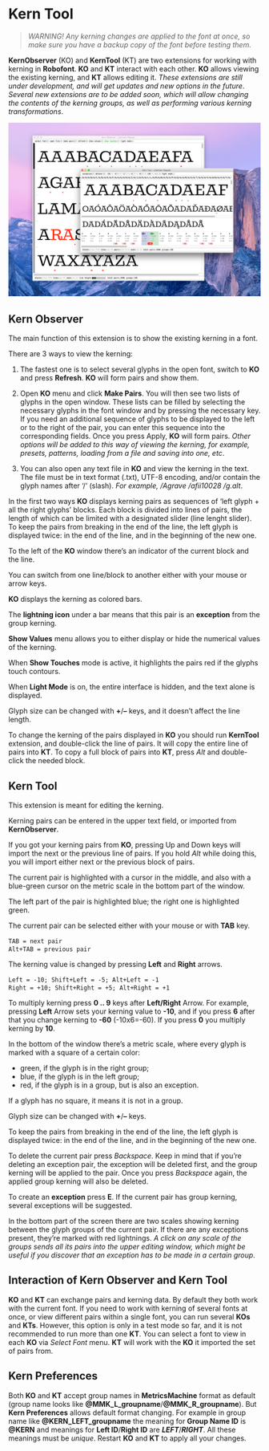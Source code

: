 # Kern Tool
> *WARNING! Any kerning changes are applied to the font at once, so make sure you have a backup copy of the font before testing them.*

**KernObserver** (KO) and **KernTool** (KT) are two extensions for working with kerning in **Robofont**. **KO** and **KT** interact with each other. **KO** allows viewing the existing kerning, and **KT** allows editing it. 
*These extensions are still under development, and will get updates and new options in the future*.
*Several new extensions are to be added soon, which will allow changing the contents of the kerning groups, as well as performing various kerning transformations*.

![](https://github.com/typedev/KernTool/blob/master/img/kerntool.png)


## Kern Observer

The main function of this extension is to show the existing kerning in a font.

There are 3 ways to view the kerning:

1. The fastest one is to select several glyphs in the open font, switch to **KO** and press **Refresh**. **KO** will form pairs and show them.

2. Open **KO** menu and click **Make Pairs**. You will then see two lists of glyphs in the open window. These lists can be filled by selecting the necessary glyphs in the font window and by pressing the necessary key. If you need an additional sequence of glyphs to be displayed to the left or to the right of the pair, you can enter this sequence into the corresponding fields. Once you press Apply, **KO** will form pairs. *Other options will be added to this way of viewing the kerning, for example, presets, patterns, loading from a file and saving into one, etc*.

3. You can also open any text file in **KO** and view the kerning in the text. The file must be in text format (.txt), UTF-8 encoding, and/or contain the glyph names after ‘/‘ (slash). *For example, /Agrave /afii10028 /g.alt*.

In the first two ways **KO** displays kerning pairs as sequences of ‘left glyph + all the right glyphs’ blocks. Each block is divided into lines of pairs, the length of which can be limited with a designated slider (line lenght slider). To keep the pairs from breaking in the end of the line, the left glyph is displayed twice: in the end of the line, and in the beginning of the new one.

To the left of the **KO** window there’s an indicator of the current block and the line.

You can switch from one line/block to another either with your mouse or arrow keys.

**KO** displays the kerning as colored bars.

The **lightning icon** under a bar means that this pair is an **exception** from the group kerning.

**Show Values** menu allows you to either display or hide the numerical values of the kerning.

When **Show Touches** mode is active, it highlights the pairs red if the glyphs touch contours.

When **Light Mode** is on, the entire interface is hidden, and the text alone is displayed.

Glyph size can be changed with **+**/**–** keys, and it doesn’t affect the line length.
 
To change the kerning of the pairs displayed in **KO** you should run **KernTool** extension, and double-click the line of pairs. It will copy the entire line of pairs into **KT**. To copy a full block of pairs into **KT**, press *Alt* and double-click the needed block.


## Kern Tool

This extension is meant for editing the kerning.

Kerning pairs can be entered in the upper text field, or imported from **KernObserver**.

If you got your kerning pairs from **KO**, pressing Up and Down keys will import the next or the previous line of pairs. If you hold *Alt* while doing this, you will import either next or the previous block of pairs.

The current pair is highlighted with a cursor in the middle, and also with a blue-green cursor on the metric scale in the bottom part of the window.

The left part of the pair is highlighted blue; the right one is highlighted green.

The current pair can be selected either with your mouse or with **TAB** key. 

```
TAB = next pair
Alt+TAB = previous pair
```

The kerning value is changed by pressing **Left** and **Right** arrows.

```
Left = -10; Shift+Left = -5; Alt+Left = -1
Right = +10; Shift+Right = +5; Alt+Right = +1
```

To multiply kerning press **0 .. 9** keys after **Left/Right** Arrow. For example, pressing **Left** Arrow sets your kerning value to **-10**, and if you press **6** after that you change kerning to **-60** (-10x6=-60). If you press **0** you multiply kerning by **10**.


In the bottom of the window there’s a metric scale, where every glyph is marked with a square of a certain color:
- green, if the glyph is in the right group;
- blue, if the glyph is in the left group;
- red, if the glyph is in a group, but is also an exception.

If a glyph has no square, it means it is not in a group.

Glyph size can be changed with **+**/**–** keys.

To keep the pairs from breaking in the end of the line, the left glyph is displayed twice: in the end of the line, and in the beginning of the new one.

To delete the current pair press *Backspace*. Keep in mind that if you’re deleting an exception pair, the exception will be deleted first, and the group kerning will be applied to the pair. Once you press *Backspace* again, the applied group kerning will also be deleted.

To create an **exception** press **E**. If the current pair has group kerning, several exceptions will be suggested.

In the bottom part of the screen there are two scales showing kerning between the glyph groups of the current pair. If there are any exceptions present, they’re marked with red lightnings. *A click on any scale of the groups sends all its pairs into the upper editing window, which might be useful if you discover that an exception has to be made in a certain group*.

## Interaction of Kern Observer and Kern Tool

**KO** and **KT** can exchange pairs and kerning data. By default they both work with the current font. If you need to work with kerning of several fonts at once, or view different pairs within a single font, you can run several **KOs** and **KTs**. However, this option is only in a test mode so far, and it is not recommended to run more than one **KT**. You can select a font to view in each **KO** via *Select Font* menu. **KT** will work with the **KO** it imported the set of pairs from.

## Kern Preferences
Both **KO** and **KT** accept group names in **MetricsMachine** format as default (group name looks like **@MMK_L_groupname**/**@MMK_R_groupname**). But **Kern Preferences** allows default format changing. For example in group name like **@KERN_LEFT_groupname** the meaning for **Group Name ID** is **@KERN** and meanings for **Left ID**/**Right ID** are **_LEFT_**/**_RIGHT_**. 
All these meanings must be *unique*. Restart **KO** and **KT** to apply all your changes.





